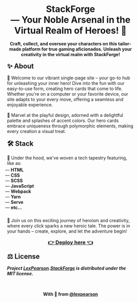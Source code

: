 <h1 align='center' style='margin: 16px auto; max-width: 80%'>
  Stack<wbr>Forge
  <br>— Your Noble Arsenal <wbr>in the Virtual Realm <wbr>of Heroes! 🔮
</h1>

<h4 align='center' style='margin: 16px auto; max-width: 80%'>
  Craft, collect, and oversee your characters on this tailor-made platform for true gaming aficionados. Unleash your creativity in the virtual realm with StackForge!
</h4>

<h2 align='left' style='margin: 16px auto; max-width: 80%'>✨ About</h2>

<p align='left' style='margin: 0 auto; max-width: 80%'>
  🌟 Welcome to our vibrant single-page site – your go-to hub for unleashing your inner hero! Dive into the fun with our easy-to-use form, creating hero cards that come to life. Whether you're on a computer or your favorite device, our site adapts to your every move, offering a seamless and enjoyable experience.
</p>

<p align='left' style='margin: 16px auto 0; max-width: 80%'>
  🎨 Marvel at the playful design, adorned with a delightful palette and splashes of accent colors. Our hero cards embrace uniqueness through polymorphic elements, making every creation a visual treat.
</p>

<h2 align='left' style='margin: 16px auto; max-width: 80%'>🛠️ Stack</h3>

<p align='left' style='margin: 16px auto; max-width: 80%'>
  🚀 Under the hood, we've woven a tech tapestry featuring, like as:
</p>

<ul align='left' style='margin: -12px auto 24px; max-width: 80%; list-style-type: "— ";'>
  <li><b>HTML</b></li>
  <li><b>CSS</b></li>
  <li><b>SCSS</b></li>
  <li><b>JavaScript</b></li>
  <li><b>Webpack</b></li>
  <li><b>Yarn</b></li>
  <li><b>Serve</b></li>
  <li><b>etc...</b></li>
</ul>

<p align='left' style='margin: 0 auto; max-width: 80%'>
  🦸 Join us on this exciting journey of heroism and creativity, where every click sparks a new heroic tale. The power is in your hands – create, explore, and let the adventure begin!
</p>

<h3 align='center' style='margin: 16px auto; max-width: 80%'>
  <a target='_blank' href='https://stackforge.netlify.com/' hreflang='en'>
  👉 Deploy here 👈</a>
</h3>

<h2 align='left' style='margin: 16px auto; max-width: 80%'>⚖️ License</h3>

<h5 align='left' style='margin: 0 auto 48px; max-width: 80%'>
  Project <a target="_blank" href="https://github.com/lexpearson"><b>LexPearson</b></a>.<a target="_blank" href="https://github.com/lexpearson/StackForge"><b>StackForge</b></a> is distributed under the MIT license.
</h5>

<h4 align='center' style='margin: 32px auto; max-width: 80%'>
  With 💜 from
  <a target="_blank" href="https://github.com/lexpearson">
    @lexpearson</a>
</h4>

